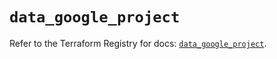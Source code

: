 # `data_google_project`

Refer to the Terraform Registry for docs: [`data_google_project`](https://registry.terraform.io/providers/hashicorp/google/6.24.0/docs/data-sources/project).
